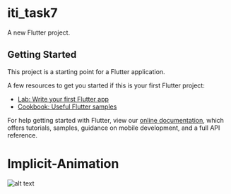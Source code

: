 # iti_task7

A new Flutter project.

## Getting Started

This project is a starting point for a Flutter application.

A few resources to get you started if this is your first Flutter project:

- [Lab: Write your first Flutter app](https://flutter.dev/docs/get-started/codelab)
- [Cookbook: Useful Flutter samples](https://flutter.dev/docs/cookbook)

For help getting started with Flutter, view our
[online documentation](https://flutter.dev/docs), which offers tutorials,
samples, guidance on mobile development, and a full API reference.
# Implicit-Animation
![alt text](https://lh4.googleusercontent.com/wQwlZokIVXc_DYQuGX3mjv40e_jm-uvyIojHko6shLancN0o3GqWVooXsyUWjhP4kcN6OlqQqabYlL5GUBD76Z2OFQVCjbotwOJpV4lfozzptIW18bsrQiEWsfFP2ZU5RQ=w634)

